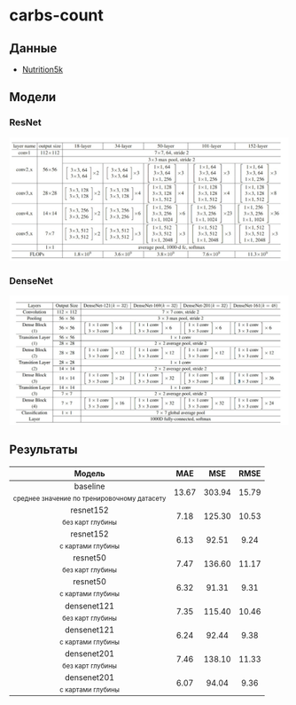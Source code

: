 # carbs-count

## Данные

- [Nutrition5k](https://github.com/google-research-datasets/Nutrition5k)

## Модели

### ResNet
![resnet](pics/resnet.jpg)
### DenseNet
![resnet](pics/densenet.jpg)
## Результаты
|                              **Модель**                              | **MAE** | **MSE** | **RMSE** |  
|:--------------------------------------------------------------------:|:-------:|:-------:|:--------:|
| baseline <br> <sub>среднее значение по тренировочному датасету</sub> |  13.67  | 303.94  |  15.79   | 
|            resnet152 <br> <sub>без карт глубины    </sub>            |  7.18   | 125.30  |  10.53   |
|            resnet152 <br> <sub>с картами глубины   </sub>            |  6.13   |  92.51  |   9.24   | 
|             resnet50 <br> <sub>без карт глубины   </sub>             |  7.47   | 136.60  |  11.17   |
|            resnet50 <br> <sub>с картами глубины   </sub>             |  6.32   |  91.31  |   9.31   | 
|           densenet121 <br> <sub>без карт глубины    </sub>           |  7.35   | 115.40  |  10.46   |
|           densenet121 <br> <sub>с картами глубины   </sub>           |  6.24   |  92.44  |   9.38   | 
|           densenet201 <br> <sub>без карт глубины    </sub>           |  7.46   | 138.10  |  11.33   |
|           densenet201 <br> <sub>с картами глубины   </sub>           |  6.07   |  94.04  |  9.36	   | 
			
	